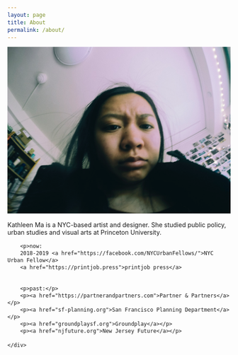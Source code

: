 ```yaml
---
layout: page
title: About
permalink: /about/
---
```



<div class="row">
	<div class="col-md-6">
		<img src="/img/mug.png">
	</div>
	<div class="col-md-6">
		<p>Kathleen Ma is a NYC-based artist and designer. She studied public policy, urban studies and visual arts at Princeton University. </p>

		<p>now:
		2018-2019 <a href="https://facebook.com/NYCUrbanFellows/">NYC Urban Fellow</a>
		<a href="https://printjob.press">printjob press</a>


		<p>past:</p>
		<p><a href="https://partnerandpartners.com">Partner & Partners</a></p>
		<p><a href="sf-planning.org">San Francisco Planning Department</a></p>
		<p><a href="groundplaysf.org">Groundplay</a></p>
		<p><a href="njfuture.org">New Jersey Future</a></p>

 	</div>
</div>







